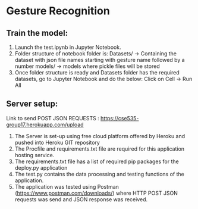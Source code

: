 # Gesture Recognition 


## Train the model:

1. Launch the test.ipynb in Jupyter Notebook.
2. Folder structure of notebook folder is:
   Datasets/   -> Containing the dataset with json file names starting with gesture name followed by a number
   models/     -> models where pickle files will be stored
3. Once folder structure is ready and Datasets folder has the required datasets, go to Jupyter Notebook and do the below:
   Click on Cell -> Run All

## Server setup: 

   Link to send POST JSON REQUESTS : https://cse535-group17.herokuapp.com/upload

1. The Server is set-up using free cloud platform offered by Heroku and pushed into Heroku GIT repository
2. The Procfile and requirements.txt file are required for this application hosting service. 
3. The requirements.txt file has a list of required pip packages for the deploy.py application
4. The test.py contains the data processing and testing functions of the application.
5. The application was tested using Postman (https://www.postman.com/downloads/) where HTTP POST JSON requests was send and JSON response was received.
